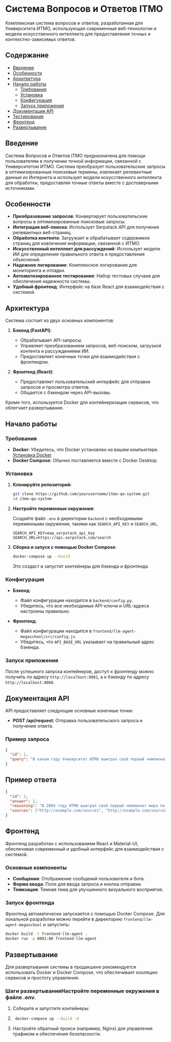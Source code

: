 # Система Вопросов и Ответов ITMO

Комплексная система вопросов и ответов, разработанная для Университета ИТМО, использующая современные веб-технологии и модели искусственного интеллекта для предоставления точных и контекстно-зависимых ответов.

## Содержание

- [Введение](#введение)
- [Особенности](#особенности)
- [Архитектура](#архитектура)
- [Начало работы](#начало-работы)
  - [Требования](#требования)
  - [Установка](#установка)
  - [Конфигурация](#конфигурация)
  - [Запуск приложения](#запуск-приложения)
- [Документация API](#документация-api)
- [Тестирование](#тестирование)
- [Фронтенд](#фронтенд)
- [Развертывание](#развертывание)

## Введение

Система Вопросов и Ответов ITMO предназначена для помощи пользователям в получении точной информации, связанной с Университетом ИТМО. Система преобразует пользовательские запросы в оптимизированные поисковые термины, извлекает релевантные данные из Интернета и использует модели искусственного интеллекта для обработки, предоставляя точные ответы вместе с достоверными источниками.

## Особенности

- **Преобразование запросов**: Конвертирует пользовательские вопросы в оптимизированные поисковые запросы.
- **Интеграция веб-поиска**: Использует Serpstack API для получения релевантных веб-страниц.
- **Обработка контента**: Загружает и обрабатывает содержимое страниц для извлечения информации, связанной с ИТМО.
- **Искусственный интеллект для рассуждений**: Использует модели ИИ для определения правильного ответа и предоставления объяснений.
- **Надежное логирование**: Комплексное логирование для мониторинга и отладки.
- **Автоматизированное тестирование**: Набор тестовых случаев для обеспечения надежности системы.
- **Удобный фронтенд**: Интерфейс на базе React для взаимодействия с системой.

## Архитектура

Система состоит из двух основных компонентов:

1. **Бэкенд (FastAPI)**:
   - Обрабатывает API-запросы.
   - Управляет преобразованием запросов, веб-поиском, загрузкой контента и рассуждениями ИИ.
   - Предоставляет конечные точки для взаимодействия с фронтендом.

2. **Фронтенд (React)**:
   - Предоставляет пользовательский интерфейс для отправки запросов и просмотра ответов.
   - Общается с бэкендом через API-вызовы.

Кроме того, используется Docker для контейнеризации сервисов, что облегчает развертывание.

## Начало работы

### Требования

- **Docker**: Убедитесь, что Docker установлен на вашем компьютере. [Установка Docker](https://docs.docker.com/get-docker/)
- **Docker Compose**: Обычно поставляется вместе с Docker Desktop.

### Установка

1. **Клонируйте репозиторий**:

    ```bash
    git clone https://github.com/yourusername/itmo-qa-system.git
    cd itmo-qa-system
    ```

2. **Настройте переменные окружения**:

    Создайте файл `.env` в директории `backend` с необходимыми переменными окружения, такими как `SEARCH_API_KEY` и `SEARCH_URL`.

    ```env
    SEARCH_API_KEY=ваш_serpstack_api_key
    SEARCH_URL=https://api.serpstack.com/search
    ```

3. **Сборка и запуск с помощью Docker Compose**:

    ```bash
    docker-compose up --build
    ```

    Это создаст и запустит контейнеры для бэкенда и фронтенда.

### Конфигурация

- **Бэкенд**:
  - Файл конфигурации находится в `backend/config.py`.
  - Убедитесь, что все необходимые API-ключи и URL-адреса настроены правильно.

- **Фронтенд**:
  - Файл конфигурации находится в `frontend/llm-agent-megaschool/src/config.js`.
  - Убедитесь, что `API_BASE_URL` указывает на правильный адрес бэкенда.

### Запуск приложения

После успешного запуска контейнеров, доступ к фронтенду можно получить по адресу `http://localhost:8081`, а к бэкенду по адресу `http://localhost:8080`.

## Документация API

API предоставляет следующие основные конечные точки:

- **POST /api/request**: Отправка пользовательского запроса и получение ответа.

### Пример запроса

```json
{
  "id": 1,
  "query": "В каком году Университет ИТМО выиграл свой первый чемпионат мира по программированию ACM ICPC?\n1. 1999\n2. 2004\n3. 2012\n4. 2017"
}
```

## Пример ответа

```json
{
  "id": 1,
  "answer": 2,
  "reasoning": "В 2004 году ИТМО выиграл свой первый чемпионат мира по программированию ACM ICPC. Источник: [ссылка]",
  "sources": ["http://example.com/source1", "http://example.com/source2"]
}
```
## Фронтенд

Фронтенд разработан с использованием React и Material-UI, обеспечивая современный и удобный интерфейс для взаимодействия с системой.

### Основные компоненты

- **Сообщения**: Отображение сообщений пользователя и бота.
- **Форма ввода**: Поле для ввода запроса и кнопка отправки.
- **Темизация**: Темная тема для улучшенного визуального восприятия.

### Запуск фронтенда

Фронтенд автоматически запускается с помощью Docker Compose. Для локальной разработки можно перейти в директорию `frontend/llm-agent-megaschool` и запустить:

```bash
docker build -t frontend-llm-agent .
docker run -p 8081:80 frontend-llm-agent
```

## Развертывание

Для развертывания системы в продакшене рекомендуется использовать Docker и Docker Compose, что обеспечивает изоляцию сервисов и простоту управления.

### Шаги развертыванияНастройте переменные окружения в файле .env.
1. Соберите и запустите контейнеры:
2. ```bash
    docker-compose up --build -d
   ```
3. Настройте обратный прокси (например, Nginx) для управления трафиком и обеспечения безопасности.